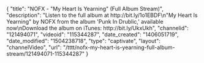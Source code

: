 {
    "title": "NOFX - \"My Heart Is Yearning\" (Full Album Stream)",
    "description": "Listen to the full album at http:\/\/bit.ly\/1o1EBDF\n\"My Heart Is Yearning\" by NOFX from the album 'Punk In Drublic,' available now\nDownload the album on iTunes: http:\/\/bit.ly\/UkxUkh",
    "channelid": "121494071",
    "videoid": "115344287",
    "date_created": "1406051719",
    "date_modified": "1504238718",
    "type": "captivate",
    "layout": "channelVideo",
    "url": "\/tttt\/nofx-my-heart-is-yearning-full-album-stream\/121494071-115344287"
}